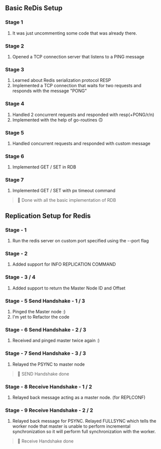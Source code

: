 ## Basic ReDis Setup

### Stage 1
1. It was just uncommenting some code that was already there.

### Stage 2
1. Opened a TCP connection server that listens to a PING message

### Stage 3
1. Learned about Redis serialization protocol RESP
2. Implemented a TCP connection that waits for two requests and responds with the message "PONG"

### Stage 4
1. Handled 2 concurrent requests and responded with resp(+PONG/r/n)
2. Implemented with the help of go-routines 🙃

### Stage 5
1. Handled concurrent requests and responded with custom message

### Stage 6
1. Implemented GET / SET in RDB

### Stage 7
1. Implemented GET / SET with px timeout command
> :rocket: Done with all the basic implementation of RDB

## Replication Setup for Redis

### Stage - 1
1. Run the redis server on custom port specified using the --port flag

### Stage - 2
1. Added support for INFO REPLICATION COMMAND

### Stage - 3 / 4
1. Added support to return the Master Node ID and Offset

### Stage - 5 Send Handshake - 1 / 3
1. Pinged the Master node :)
2. I'm yet to Refactor the code

### Stage - 6 Send Handshake - 2 / 3
1. Received and pinged master twice again :)

### Stage - 7 Send Handshake - 3 / 3
1. Relayed the PSYNC to master node
> :rocket: SEND Handshake done

### Stage - 8 Receive Handshake - 1 / 2
1. Relayed back message acting as a master node. (for REPLCONF)

### Stage - 9 Receive Handshake - 2 / 2
1. Relayed back message for PSYNC. Relayed FULLSYNC which tells the worker node that master is unable to perform incremental synchronization so it will perform full synchronization with the worker.
> :rocket: Receive Handshake done

